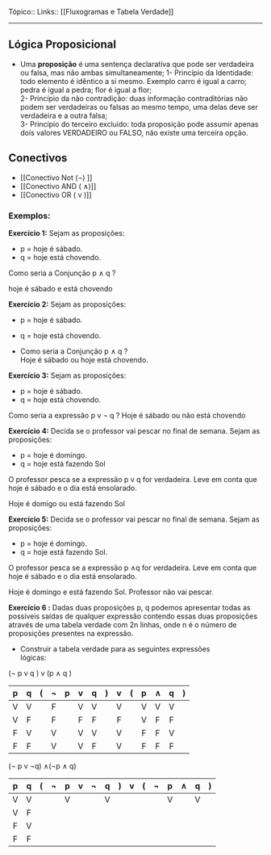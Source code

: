 Tópico::
Links:: [[Fluxogramas e Tabela Verdade]]

---
## Lógica Proposicional

- Uma **proposição** é uma sentença declarativa que pode ser verdadeira ou falsa, mas não ambas simultaneamente;
	1- Princípio da Identidade: todo elemento é idêntico a si mesmo. Exemplo carro é igual  a carro; pedra é igual a pedra; flor é igual a flor;  
	2- Princípio da não contradição: duas informação contraditórias não podem ser  verdadeiras ou falsas ao mesmo tempo, uma delas deve ser verdadeira e a outra falsa;  
	3- Princípio do terceiro excluído: toda proposição pode assumir apenas dois valores VERDADEIRO ou FALSO, não existe uma terceira opção.

## Conectivos

- [[Conectivo Not (¬) ]]
- [[Conectivo AND ( ∧)]]
- [[Conectivo OR ( v )]]

### Exemplos:


**Exercício 1:** Sejam as proposições:  

- p = hoje é sábado.  
- q = hoje está chovendo. 

Como seria a Conjunção p ∧ q ?

hoje é sábado e está chovendo

**Exercício 2:** Sejam as proposições:  
- p = hoje é sábado.  
- q = hoje está chovendo.

- Como seria a Conjunção p ∧ q ?  
Hoje é sábado ou hoje está chovendo.

**Exercício 3:**  Sejam as proposições:

- p = hoje é sábado.  
- q = hoje está chovendo. 

Como seria a expressão p v ¬ q ?
Hoje é sábado ou não está chovendo 

**Exercício 4:**  Decida se o professor vai pescar no final de semana. Sejam as  proposições:  

- p = hoje é domingo.  
- q = hoje está fazendo Sol
  
O professor pesca se a expressão p v q for verdadeira. Leve em conta que hoje é sábado e o dia está ensolarado.

Hoje é domigo ou está fazendo Sol

**Exercício 5:**   Decida se o professor vai pescar no final de semana. Sejam as  proposições:

-  p = hoje é domingo.  
- q = hoje está fazendo Sol.

O professor pesca se a expressão p ∧q for verdadeira. Leve em conta que hoje é sábado e o dia está ensolarado.

Hoje é domingo e está fazendo Sol.
Professor não vai pescar.

**Exercício 6 :** Dadas duas proposições p, q podemos apresentar todas as  possíveis saídas de qualquer expressão contendo essas duas proposições através de uma tabela verdade com 2n linhas,  onde n é o número de proposições presentes na expressão.  
- Construir a tabela verdade para as seguintes expressões  
lógicas:

(¬ p v q ) v (p ∧ q )

|  p  |  q  | ( |¬  |p  |v  |q  |)  | v |(  |p  |∧  | q | ) |
|:---:|:---:|:-:|:-:|:-:|:-:|:-:|:-:|:-:|:-:|:-:|:-:|:-:|:-:|
|  V  |  V  |   | F |   | V | V |   | V |   | V | V | V |   |
|  V  |  F  |   | F |   | F | F |   | F |   | V | F | F |   | 
|  F  |  V  |   | V |   | V | V |   | V |   | F | F | V |   |    
|  F  |  F  |   | V |   | V | F |   | V |   | F | F | F |   | 



(¬ p v ¬q) ∧(¬p ∧ q)

|  p  |  q  | ( |¬  |p  |v  |¬ | q |)  | v |(  |¬ |p |∧  | q | ) |
|:---:|:---:|:-:|:-:|:-:|:-:|:-:|:-:|:-:|:-:|:-:|:-:|:-:|:-:|:-:|:-:|
|  V  |  V  |   |  |  V |  |  | V  |  |   |   |   | V |  |  V |
|  V  |  F  |   |  |   |  |  |   |  |   |   |  |  |  |   | 
|  F  |  V  |   |  |   | |  |   |  |   |   |  |  |  |   |    
|  F  |  F  |   |  |   |  |  |   |  |   |   |  |  |  |   | 